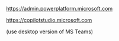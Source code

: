 https://admin.powerplatform.microsoft.com

https://copilotstudio.microsoft.com

(use desktop version of MS Teams)
